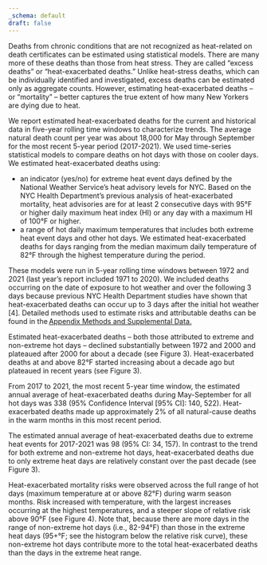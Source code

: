 ```yaml
---
_schema: default
draft: false
---
```

Deaths from chronic conditions that are not recognized as heat-related on death certificates can be estimated using statistical models. There are many more of these deaths than those from heat stress. They are called “excess deaths” or “heat-exacerbated deaths.” Unlike heat-stress deaths, which can be individually identified and investigated, excess deaths can be estimated only as aggregate counts. However, estimating heat-exacerbated deaths – or “mortality” – better captures the true extent of how many New Yorkers are dying due to heat.

We report estimated heat-exacerbated deaths for the current and historical data in five-year rolling time windows to characterize trends. The average natural death count per year was about 18,000 for May through September for the most recent 5-year period (2017-2021). We used time-series statistical models to compare deaths on hot days with those on cooler days. We estimated heat-exacerbated deaths using:

* an indicator (yes/no) for extreme heat event days defined by the National Weather Service’s heat advisory levels for NYC. Based on the NYC Health Department’s previous analysis of heat-exacerbated mortality, heat advisories are for at least 2 consecutive days with 95°F or higher daily maximum heat index (HI) or any day with a maximum HI of 100°F or higher.
* a range of hot daily maximum temperatures that includes both extreme heat event days and other hot days. We estimated heat-exacerbated deaths for days ranging from the median maximum daily temperature of 82°F through the highest temperature during the period.

These models were run in 5-year rolling time windows between 1972 and 2021 (last year’s report included 1971 to 2020). We included deaths occurring on the date of exposure to hot weather and over the following 3 days because previous NYC Health Department studies have shown that heat-exacerbated deaths can occur up to 3 days after the initial hot weather \[4\]. Detailed methods used to estimate risks and attributable deaths can be found in the <u>Appendix Methods and Supplemental Data.</u>

Estimated heat-exacerbated deaths – both those attributed to extreme and non-extreme hot days – declined substantially between 1972 and 2000 and plateaued after 2000 for about a decade (see Figure 3). Heat-exacerbated deaths at and above 82°F started increasing about a decade ago but plateaued in recent years (see Figure 3).

From 2017 to 2021, the most recent 5-year time window, the estimated annual average of heat-exacerbated deaths during May-September for all hot days was 338 (95% Confidence Interval \[95% CI\]: 140, 522). Heat-exacerbated deaths made up approximately 2% of all natural-cause deaths in the warm months in this most recent period.

The estimated annual average of heat-exacerbated deaths due to extreme heat events for 2017-2021 was 98 (95% CI: 34, 157). In contrast to the trend for both extreme and non-extreme hot days, heat-exacerbated deaths due to only extreme heat days are relatively constant over the past decade (see Figure 3).

Heat-exacerbated mortality risks were observed across the full range of hot days (maximum temperature at or above 82°F) during warm season months. Risk increased with temperature, with the largest increases occurring at the highest temperatures, and a steeper slope of relative risk above 90°F (see Figure 4). Note that, because there are more days in the range of non-extreme hot days (i.e., 82-94°F) than those in the extreme heat days (95+°F; see the histogram below the relative risk curve), these non-extreme hot days contribute more to the total heat-exacerbated deaths than the days in the extreme heat range.